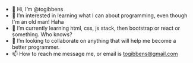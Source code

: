 - 👋 Hi, I’m @togibbens
- 👀 I’m interested in learning what I can about programming, even though I'm an old man! Haha
- 🌱 I’m currently learning html, css, js stack, then bootstrap or react or something. Who knows?
- 💞️ I’m looking to collaborate on anything that will help me become a better programmer.
- 📫 How to reach me message me, or email is togibbens@gmail.com

<!---
togibbens/togibbens is a ✨ special ✨ repository because its `README.md` (this file) appears on your GitHub profile.
You can click the Preview link to take a look at your changes.
--->
